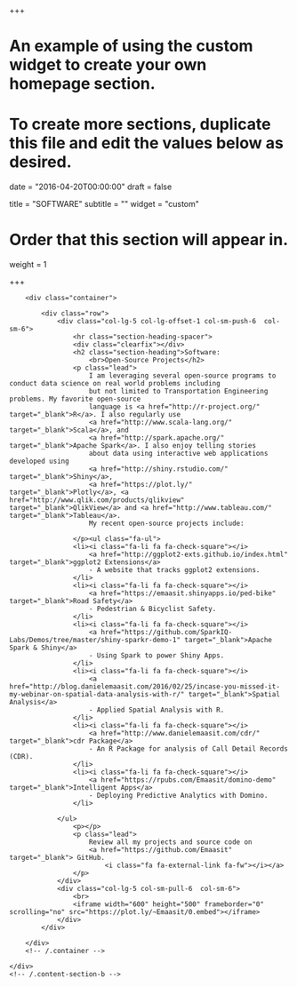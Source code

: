 +++
# An example of using the custom widget to create your own homepage section.
# To create more sections, duplicate this file and edit the values below as desired.

date = "2016-04-20T00:00:00"
draft = false

title = "SOFTWARE"
subtitle = ""
widget = "custom"

# Order that this section will appear in.
weight = 1

+++

<section id="code">
    <div class="content-section-a">

        <div class="container">

            <div class="row">
                <div class="col-lg-5 col-lg-offset-1 col-sm-push-6  col-sm-6">
                    <hr class="section-heading-spacer">
                    <div class="clearfix"></div>
                    <h2 class="section-heading">Software:
                        <br>Open-Source Projects</h2>
                    <p class="lead">
                        I am leveraging several open-source programs to conduct data science on real world problems including
                        but not limited to Transportation Engineering problems. My favorite open-source
                        language is <a href="http://r-project.org/" target="_blank">R</a>. I also regularly use
                        <a href="http://www.scala-lang.org/" target="_blank">Scala</a>, and
                        <a href="http://spark.apache.org/" target="_blank">Apache Spark</a>. I also enjoy telling stories
                        about data using interactive web applications developed using
                        <a href="http://shiny.rstudio.com/" target="_blank">Shiny</a>,
                        <a href="https://plot.ly/" target="_blank">Plotly</a>, <a href="http://www.qlik.com/products/qlikview" target="_blank">QlikView</a> and <a href="http://www.tableau.com/" target="_blank">Tableau</a>.
                        My recent open-source projects include:

                    </p><ul class="fa-ul">
                    <li><i class="fa-li fa fa-check-square"></i>
                        <a href="http://ggplot2-exts.github.io/index.html" target="_blank">ggplot2 Extensions</a>
                        - A website that tracks ggplot2 extensions.
                    </li>
                    <li><i class="fa-li fa fa-check-square"></i>
                        <a href="https://emaasit.shinyapps.io/ped-bike" target="_blank">Road Safety</a>
                        - Pedestrian & Bicyclist Safety.
                    </li>
                    <li><i class="fa-li fa fa-check-square"></i>
                        <a href="https://github.com/SparkIQ-Labs/Demos/tree/master/shiny-sparkr-demo-1" target="_blank">Apache Spark & Shiny</a>
                        - Using Spark to power Shiny Apps.
                    </li>
                    <li><i class="fa-li fa fa-check-square"></i>
                        <a href="http://blog.danielemaasit.com/2016/02/25/incase-you-missed-it-my-webinar-on-spatial-data-analysis-with-r/" target="_blank">Spatial Analysis</a>
                        - Applied Spatial Analysis with R.
                    </li>
                    <li><i class="fa-li fa fa-check-square"></i>
                        <a href="http://www.danielemaasit.com/cdr/" target="_blank">cdr Package</a>
                        - An R Package for analysis of Call Detail Records (CDR).
                    </li>
                    <li><i class="fa-li fa fa-check-square"></i>
                        <a href="https://rpubs.com/Emaasit/domino-demo" target="_blank">Intelligent Apps</a>
                        - Deploying Predictive Analytics with Domino.
                    </li>

                </ul>
                    <p></p>
                    <p class="lead">
                        Review all my projects and source code on
                        <a href="https://github.com/Emaasit" target="_blank"> GitHub.
                            <i class="fa fa-external-link fa-fw"></i></a>
                    </p>
                </div>
                <div class="col-lg-5 col-sm-pull-6  col-sm-6">
                    <br>
                    <iframe width="600" height="500" frameborder="0" scrolling="no" src="https://plot.ly/~Emaasit/0.embed"></iframe>
                </div>
            </div>

        </div>
        <!-- /.container -->

    </div>
    <!-- /.content-section-b -->
</section>

